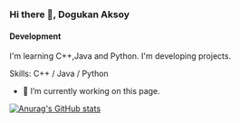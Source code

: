 ### Hi there 👋, Dogukan Aksoy
#### Development 
I'm learning C++,Java and Python.
I'm developing projects.

Skills: C++ / Java / Python

- 🔭 I’m currently working on this page. 


[![Anurag's GitHub stats](https://github-readme-stats.vercel.app/api?username=Dredogu)](https://github.com/anuraghazra/github-readme-stats)
